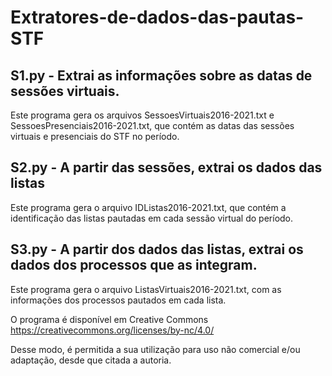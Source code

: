 # Extratores-de-dados-das-pautas-STF

## S1.py - Extrai as informações sobre as datas de sessões virtuais.
Este programa gera os arquivos SessoesVirtuais2016-2021.txt e SessoesPresenciais2016-2021.txt, que contém as datas das sessões virtuais e presenciais do STF no período.

## S2.py - A partir das sessões, extrai os dados das listas
Este programa gera o arquivo IDListas2016-2021.txt, que contém a identificação das listas pautadas em cada sessão virtual do período.

## S3.py - A partir dos dados das listas, extrai os dados dos processos que as integram.
Este programa gera o arquivo ListasVirtuais2016-2021.txt, com as informações dos processos pautados em cada lista.

O programa é disponível em Creative Commons <https://creativecommons.org/licenses/by-nc/4.0/>

Desse modo, é permitida a sua utilização para uso não comercial e/ou adaptação, desde que citada a autoria.
